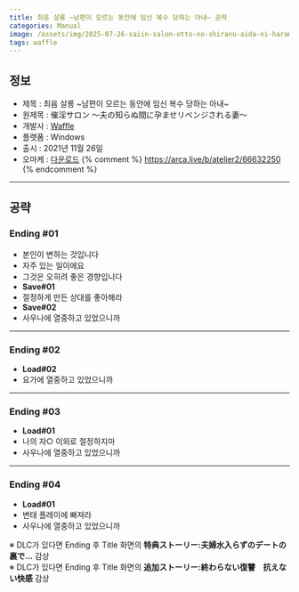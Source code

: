 ```yaml
---
title: 최음 살롱 ~남편이 모르는 동안에 임신 복수 당하는 아내~ 공략
categories: Manual
image: /assets/img/2025-07-26-saiin-salon-otto-no-shiranu-aida-ni-haramase-revenge-sareru-tsuma-1.jpg
tags: waffle
---
```


## 정보

* 제목 : 최음 살롱 ~남편이 모르는 동안에 임신 복수 당하는 아내~
* 원제목 : 催淫サロン 〜夫の知らぬ間に孕ませリベンジされる妻〜
* 개발사 : [Waffle](/tags/waffle)
* 플랫폼 : Windows
* 출시 : 2021년 11월 26일
* 오마케 : [다운로드](/assets/omake/saiin-salon-otto-no-shiranu-aida-ni-haramase-revenge-sareru-tsuma.zip)
{% comment %}
https://arca.live/b/atelier2/66632250
{% endcomment %}

---

## 공략

### Ending #01

* 본인이 변하는 것입니다
* 자주 있는 일이에요
* 그것은 오히려 좋은 경향입니다
* **Save#01**
* 절정하게 만든 상대를 좋아해라
* **Save#02**
* 사우나에 열중하고 있었으니까

---

### Ending #02

* **Load#02**
* 요가에 열중하고 있었으니까

---

### Ending #03

* **Load#01**
* 나의 자○ 이외로 절정하지마
* 사우나에 열중하고 있었으니까

---

### Ending #04

* **Load#01**
* 변태 플레이에 빠져라
* 사우나에 열중하고 있었으니까

※ DLC가 있다면 Ending 후 Title 화면의 **特典ストーリー:夫婦水入らずのデートの裏で…** 감상  
※ DLC가 있다면 Ending 후 Title 화면의 **追加ストーリー:終わらない復讐　抗えない快感** 감상  
